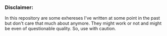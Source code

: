### Disclaimer:

In this repository are some exhereses I've written at some point in the past but don't care that much about anymore. They might work or not and might be even of questionable quality. So, use with caution.
